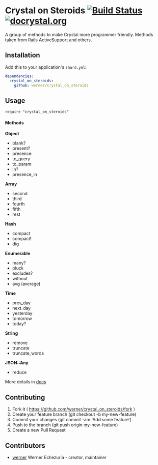 # Crystal on Steroids [![Build Status](https://travis-ci.org/werner/crystal_on_steroids.png)](https://travis-ci.org/werner/crystal_on_steroids) [![docrystal.org](http://www.docrystal.org/badge.svg?style=round)](http://www.docrystal.org/github.com/werner/crystal_on_steroids)

A group of methods to make Crystal more programmer friendly. Methods taken from Rails ActiveSupport and others.

## Installation

Add this to your application's `shard.yml`:

```yaml
dependencies:
  crystal_on_steroids:
    github: werner/crystal_on_steroids
```

## Usage

```crystal
require "crystal_on_steroids"
```

#### Methods

**Object**

* blank?
* present?
* presence
* to_query
* to_param
* in?
* presence_in

**Array**

* second
* third
* fourth
* fifth
* rest

**Hash**

* compact
* compact!
* dig

**Enumerable**

* many?
* pluck
* excludes?
* without
* avg (average)

**Time**

* prev_day
* next_day
* yesterday
* tomorrow
* today?

**String**

* remove
* truncate
* truncate_words

**JSON::Any**

* reduce

More details in [docs](http://www.docrystal.org/github.com/werner/crystal_on_steroids)

## Contributing

1. Fork it ( https://github.com/werner/crystal_on_steroids/fork )
2. Create your feature branch (git checkout -b my-new-feature)
3. Commit your changes (git commit -am 'Add some feature')
4. Push to the branch (git push origin my-new-feature)
5. Create a new Pull Request

## Contributors

- [werner](https://github.com/werner) Werner Echezuría - creator, maintainer
